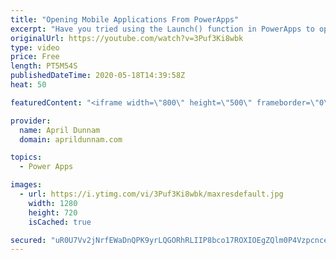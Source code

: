 ```yaml
---
title: "Opening Mobile Applications From PowerApps"
excerpt: "Have you tried using the Launch() function in PowerApps to open up a website but wished you could have it open up the actual app on your mobile device instead?  In this video, I walk you through how you can do that with PowerApps.  I'll show demos on how to open the native phone applications for Twitter,"
originalUrl: https://youtube.com/watch?v=3Puf3Ki8wbk
type: video
price: Free
length: PT5M54S
publishedDateTime: 2020-05-18T14:39:58Z
heat: 50

featuredContent: "<iframe width=\"800\" height=\"500\" frameborder=\"0\" src=\"https://www.youtube.com/embed/3Puf3Ki8wbk\" allow=\"accelerometer; autoplay; encrypted-media; gyroscope; picture-in-picture\" allowfullscreen></iframe>"

provider:
  name: April Dunnam
  domain: aprildunnam.com

topics:
  - Power Apps

images:
  - url: https://i.ytimg.com/vi/3Puf3Ki8wbk/maxresdefault.jpg
    width: 1280
    height: 720
    isCached: true

secured: "uR0U7Vv2jNrfEWaDnQPK9yrLQGORhRLIIP8bco17ROXIOEgZQlm0P4Vzpcncel1RzXOZtkJHpXU4Tov37Wmct3+ilhryJpcwZZm2ipJ/O2qZJ1LT4PUrurE68PIX4JTU6733dIg6/zYbxE2rFu78oGBWH2Yb8HYwXxfdR19TS1d9pGg2ZneCGTBC4LzWs66iaSLVIrTsxT8NyOEwiHvdnZPgRM4Zv0wjJ+2v26bTgIcypHfujdt215AZAmBGO6+v67OPwsuKAaZCFn0Gwf0tcpaalenhwIolYaTUtObKkrCw4UBLAQM07UKV9QxNVeIZuyhDrG0hysM9ARlLs5nugWe91TTqtc+eIzAJ5WNPS8kJY96SSX5UpbZfFORe5Fj8ET30pw4p2SA/d52sUOYtBLH9H6agKivHTVYRwQh25aA=;Mze6c4Aeth38LYY5FvrIOA=="
---
```


